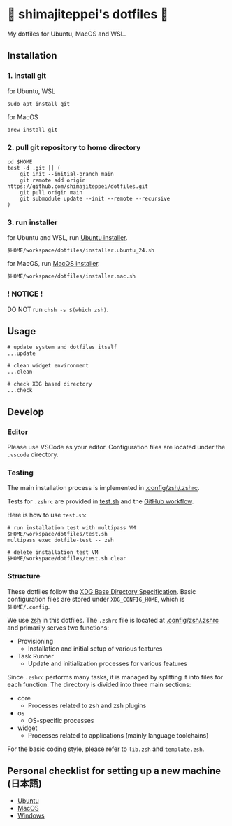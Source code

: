 # 💠 shimajiteppei's dotfiles 💠

My dotfiles for Ubuntu, MacOS and WSL.



## Installation

### 1. install git

for Ubuntu, WSL
```shell
sudo apt install git
```
for MacOS
```shell
brew install git
```

### 2. pull git repository to home directory

```shell
cd $HOME
test -d .git || (
    git init --initial-branch main
    git remote add origin https://github.com/shimajiteppei/dotfiles.git
    git pull origin main
    git submodule update --init --remote --recursive
)
```

### 3. run installer

for Ubuntu and WSL, run [Ubuntu installer](./workspace/dotfiles/installer.ubuntu_24.sh).

```shell
$HOME/workspace/dotfiles/installer.ubuntu_24.sh
```

for MacOS, run [MacOS installer](./workspace/dotfiles/installer.mac.sh).

```shell
$HOME/workspace/dotfiles/installer.mac.sh
```

### ! NOTICE !

DO NOT run `chsh -s $(which zsh)`.



## Usage

```shell
# update system and dotfiles itself
...update

# clean widget environment
...clean

# check XDG based directory
...check
```



## Develop

### Editor

Please use VSCode as your editor. Configuration files are located under the `.vscode` directory.

### Testing

The main installation process is implemented in [.config/zsh/.zshrc](./.config/zsh/.zshrc).

Tests for `.zshrc` are provided in [test.sh](./workspace/dotfiles/test.sh) and the [GitHub workflow](./.github/workflows/test-install.yaml).

Here is how to use `test.sh`:

```shell
# run installation test with multipass VM
$HOME/workspace/dotfiles/test.sh
multipass exec dotfile-test -- zsh

# delete installation test VM
$HOME/workspace/dotfiles/test.sh clear
```

### Structure

These dotfiles follow the [XDG Base Directory Specification](https://specifications.freedesktop.org/basedir-spec/latest/). Basic configuration files are stored under `XDG_CONFIG_HOME`, which is `$HOME/.config`.

We use [zsh](https://zsh.sourceforge.io/Doc/) in this dotfiles. The `.zshrc` file is located at [.config/zsh/.zshrc](./.config/zsh/.zshrc) and primarily serves two functions:

- Provisioning
    - Installation and initial setup of various features
- Task Runner
    - Update and initialization processes for various features

Since `.zshrc` performs many tasks, it is managed by splitting it into files for each function. The directory is divided into three main sections:

- core
    - Processes related to zsh and zsh plugins
- os
    - OS-specific processes
- widget
    - Processes related to applications (mainly language toolchains)

For the basic coding style, please refer to `lib.zsh` and `template.zsh`.



## Personal checklist for setting up a new machine (日本語)

- [Ubuntu](./workspace/dotfiles/README.ubuntu.md)
- [MacOS](./workspace/dotfiles/README.mac.md)
- [Windows](./workspace/dotfiles/README.windows.md)
